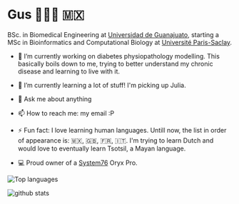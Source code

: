 # Gus 👨🏻‍💻 🇲🇽

BSc. in Biomedical Engineering at [Universidad de Guanajuato](https://www.ugto.mx/), starting a MSc in Bioinformatics and Computational Biology at  [Université Paris-Saclay](https://www.universite-paris-saclay.fr/en). 

- 🔭 I’m currently working on diabetes physiopathology modelling. This basically boils down to me, trying to better understand my chronic disease and learning to live with it.

- 🌱 I’m currently learning a lot of stuff! I'm picking up Julia.

- 💬 Ask me about anything 

- 📫 How to reach me: my email :P

- ⚡ Fun fact: I love learning human languages. Untill now, the list in order of appearance is: 🇲🇽, :uk:, :fr:, :it:. I'm trying to learn Dutch and would love to eventually learn Tsotsil, a Mayan language.

- :computer: Proud owner of a [System76](https://system76.com/) Oryx Pro.

<!--
**gmagannaDevelop/gmagannaDevelop** is a ✨ _special_ ✨ repository because its `README.md` (this file) appears on your GitHub profile.

Here are some ideas to get you started:

- 🔭 I’m currently working on ...
- 🌱 I’m currently learning ...
- 👯 I’m looking to collaborate on ...
- 🤔 I’m looking for help with ...
- 💬 Ask me about ...
- 📫 How to reach me: ...
- 😄 Pronouns: ...
- ⚡ Fun fact: ...
-->

![Top languages](https://github-readme-stats.vercel.app/api/top-langs/?username=gmagannaDevelop)

![github stats](https://github-readme-stats.vercel.app/api?username=gmagannaDevelop)
